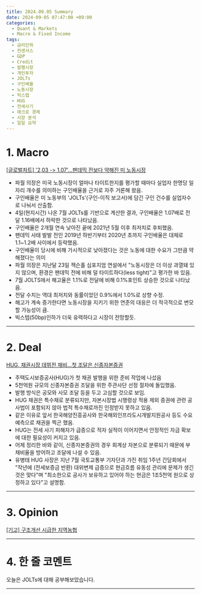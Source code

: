 ```yaml
---
title: 2024.09.05 Summary
date: 2024-09-05 07:47:00 +09:00
categories:
  - Quant & Markets
  - Macro & Fixed Income
tags:
  - 금리인하
  - 컨센서스
  - GDP
  - Credit
  - 발행시장
  - 개인투자
  - JOLTs
  - 구인배율
  - 노동시장
  - 빅스텝
  - HUG
  - 전세사기
  - 매크로 경제
  - 시장 분석
  - 일일 요약
---
```


# 1. Macro

[[글로벌차트] '2,03 -> 1.07'...팬데믹 전보다 약해진 미 노동시장](https://news.einfomax.co.kr/news/articleView.html?idxno=4323907)

- 파월 의장은 미국 노동시장이 얼마나 타이트한지를 평가할 때마다 실업자 한명당 일자리 개수를 의미하는 구인배율을 근거로 자주 거론해 왔음.
- 구인배율은 미 노동부의 'JOLTs'(구인-이직 보고서)에 담긴 구인 건수를 실업자수로 나눠서 산출함.
- 4일(현지시간) 나온 7월 JOLTs를 기반으로 계산한 결과, 구인배율은 1.07배로 전달 1.16배에서 하락한 것으로 나타났음.
- 구인배율은 2개월 연속 낮아진 끝에 2021년 5월 이후 최저치로 후퇴했음.
- 팬데믹 사태 발발 전인 2019년 하반기부터 2020년 초까지 구인배율은 대체로 1.1~1.2배 사이에서 등락했음. 
- 구인배율이 당시에 비해 가시적으로 낮아졌다는 것은 노동에 대한 수요가 그만큼 약해졌다는 의미
- 파월 의장은 지난달 23일 잭슨홀 심포지엄 연설에서 "노동시장은 더 이상 과열돼 있지 않으며, 환경은 팬데믹 전에 비해 덜 타이트하다(less tight)"고 평가한 바 있음.
- 7월 JOLTS에서 해고율은 1.1%로 전달에 비해 0.1%포인트 상승한 것으로 나타났음.
- 전달 수치는 역대 최저치와 동률이었던 0.9%에서 1.0%로 상향 수정.
- 해고가 계속 증가한다면 노동시장을 지키기 위한 연준의 대응은 더 적극적으로 변모할 가능성이 큼.
- 빅스텝(50bp)인하가 더욱 유력하다고 시장이 전망할듯.


---

# 2. Deal

[HUG, 채권시장 데뷔전 채비...첫 조달은 신종자본증권](https://news.einfomax.co.kr/news/articleView.html?idxno=4323853)

- 주택도시보증공사(HUG)가 첫 채권 발행을 위한 준비 작업에 나섰음
- 5천억원 규모의 신종자본증권 조달을 위한 주관사단 선정 절차에 돌입했음.
- 발행 방식은 공모와 사모 조달 등을 두고 고심할 것으로 보임.
- HUG 채권은 특수채로 분류되지만, 자본시장법 시행령상 적용 제외 증권에 관련 공사법이 포함되지 않아 법적 특수채로까진 인정받지 못하고 있음.
- 같은 이유로 앞서 한국해양진흥공사와 한국해외인프라도시개발지원공사 등도 수요예측으로 채권을 찍곤 했음.
- HUG는 전세 사기 피해자가 급증으로 적자 실적이 이어지면서 안정적인 자금 확보에 대한 필요성이 커지고 있음.
- 어제 정리한 바와 같이, 신종자본증권의 경우 회계상 자본으로 분류되기 때문에 부채비율을 방어하고 조달에 나설 수 있음.
- 유병태 HUG 사장은 지난 7월 국토교통부 기자단과 가진 취임 1주년 간담회에서 "작년에 (전세보증금 반환) 대위변제 급증으로 현금흐름 유동성 관리에 문제가 생긴 것은 맞다"며 "최소한으로 공사가 보유하고 있어야 하는 현금은 1조5천억 원으로 상정하고 있다"고 설명함.

---

# 3. Opinion

[[기고] 구조개선 시급한 지역농협](https://www.mk.co.kr/news/contributors/11108711)

---

# 4. 한 줄 코멘트

오늘은 JOLTs에 대해 공부해보았습니다.

---